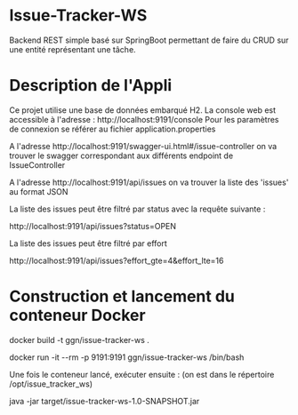Issue-Tracker-WS
================

Backend REST simple basé sur SpringBoot permettant de faire du CRUD
sur une entité représentant une tâche.

# Description de l'Appli

Ce projet utilise une base de données embarqué H2.
La console web est accessible à l'adresse :
http://localhost:9191/console
Pour les paramètres de connexion se référer au fichier application.properties

A l'adresse http://localhost:9191/swagger-ui.html#/issue-controller on va trouver le swagger correspondant aux différents endpoint de IssueController

A l'adresse http://localhost:9191/api/issues on va trouver la liste des 'issues' au format JSON

La liste des issues peut être filtré par status avec la requête suivante :

http://localhost:9191/api/issues?status=OPEN

La liste des issues peut être filtré par effort

http://localhost:9191/api/issues?effort_gte=4&effort_lte=16


# Construction et lancement du conteneur Docker

docker build -t ggn/issue-tracker-ws .

docker run -it --rm -p 9191:9191 ggn/issue-tracker-ws /bin/bash

Une fois le conteneur lancé, exécuter ensuite : (on est dans le répertoire /opt/issue_tracker_ws)

java -jar target/issue-tracker-ws-1.0-SNAPSHOT.jar
